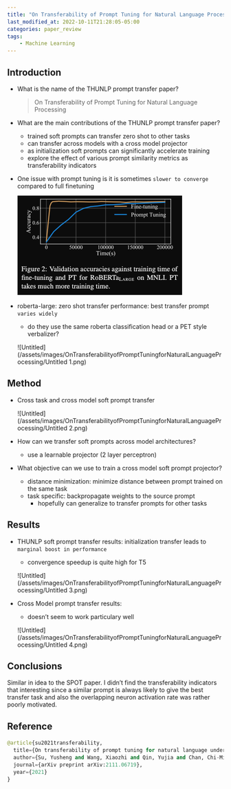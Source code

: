 ```yaml
---
title: "On Transferability of Prompt Tuning for Natural Language Processing"
last_modified_at: 2022-10-11T21:28:05-05:00
categories: paper_review
tags:
    - Machine Learning
---
```


## Introduction

- What is the name of the THUNLP prompt transfer paper?
    
    > On Transferability of Prompt Tuning for Natural Language Processing
    > 
    
- What are the main contributions of the THUNLP prompt transfer paper?
    - trained soft prompts can transfer zero shot to other tasks
    - can transfer across models with a cross model projector
    - as initialization soft prompts can significantly accelerate training
    - explore the effect of various prompt similarity metrics as transferability indicators
- One issue with prompt tuning is it is sometimes `slower to converge` compared to full finetuning
    
    ![Untitled](/assets/images/OnTransferabilityofPromptTuningforNaturalLanguageProcessing/Untitled.png)
    
- roberta-large: zero shot transfer performance: best transfer prompt `varies widely`
    - do they use the same roberta classification head or a PET style verbalizer?
    
    ![Untitled](/assets/images/OnTransferabilityofPromptTuningforNaturalLanguageProcessing/Untitled 1.png)
    

## Method

- Cross task and cross model soft prompt transfer
    
    ![Untitled](/assets/images/OnTransferabilityofPromptTuningforNaturalLanguageProcessing/Untitled 2.png)
    
- How can we transfer soft prompts across model architectures?
    - use a learnable projector (2 layer perceptron)
- What objective can we use to train a cross model soft prompt projector?
    - distance minimization: minimize distance between prompt trained on the same task
    - task specific: backpropagate weights to the source prompt
        - hopefully can generalize to transfer prompts for other tasks

## Results

- THUNLP soft prompt transfer results: initialization transfer leads to `marginal boost in performance`
    - convergence speedup is quite high for T5
    
    ![Untitled](/assets/images/OnTransferabilityofPromptTuningforNaturalLanguageProcessing/Untitled 3.png)
    
- Cross Model prompt transfer results:
    - doesn’t seem to work particulary well
    
    ![Untitled](/assets/images/OnTransferabilityofPromptTuningforNaturalLanguageProcessing/Untitled 4.png)
    

## Conclusions

Similar in idea to the SPOT paper. I didn’t find the transferability indicators that interesting since a similar prompt is always likely to give the best transfer task and also the overlapping neuron activation rate was rather poorly motivated.

## Reference

```python
@article{su2021transferability,
  title={On transferability of prompt tuning for natural language understanding},
  author={Su, Yusheng and Wang, Xiaozhi and Qin, Yujia and Chan, Chi-Min and Lin, Yankai and Liu, Zhiyuan and Li, Peng and Li, Juanzi and Hou, Lei and Sun, Maosong and others},
  journal={arXiv preprint arXiv:2111.06719},
  year={2021}
}
```